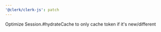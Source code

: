 ```yaml
---
'@clerk/clerk-js': patch
---
```


Optimize Session.#hydrateCache to only cache token if it's new/different
